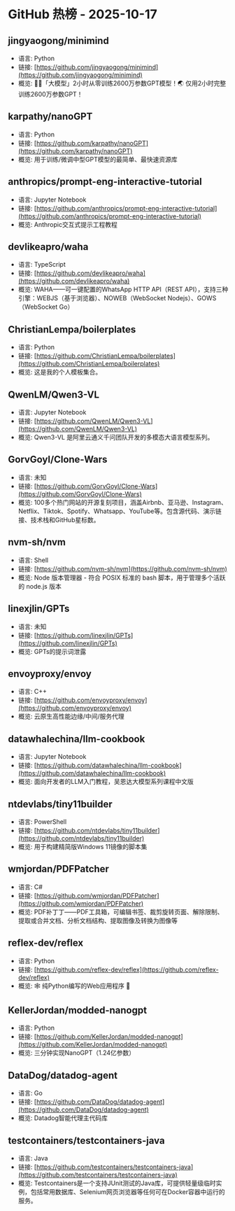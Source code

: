# GitHub 热榜 - 2025-10-17

## jingyaogong/minimind
- 语言: Python
- 链接: [https://github.com/jingyaogong/minimind](https://github.com/jingyaogong/minimind)
- 概览: 🚀🚀「大模型」2小时从零训练2600万参数GPT模型！🌏 仅用2小时完整训练2600万参数GPT！

## karpathy/nanoGPT
- 语言: Python
- 链接: [https://github.com/karpathy/nanoGPT](https://github.com/karpathy/nanoGPT)
- 概览: 用于训练/微调中型GPT模型的最简单、最快速资源库

## anthropics/prompt-eng-interactive-tutorial
- 语言: Jupyter Notebook
- 链接: [https://github.com/anthropics/prompt-eng-interactive-tutorial](https://github.com/anthropics/prompt-eng-interactive-tutorial)
- 概览: Anthropic交互式提示工程教程

## devlikeapro/waha
- 语言: TypeScript
- 链接: [https://github.com/devlikeapro/waha](https://github.com/devlikeapro/waha)
- 概览: WAHA——可一键配置的WhatsApp HTTP API（REST API），支持三种引擎：WEBJS（基于浏览器）、NOWEB（WebSocket Nodejs）、GOWS（WebSocket Go）

## ChristianLempa/boilerplates
- 语言: Python
- 链接: [https://github.com/ChristianLempa/boilerplates](https://github.com/ChristianLempa/boilerplates)
- 概览: 这是我的个人模板集合。

## QwenLM/Qwen3-VL
- 语言: Jupyter Notebook
- 链接: [https://github.com/QwenLM/Qwen3-VL](https://github.com/QwenLM/Qwen3-VL)
- 概览: Qwen3-VL 是阿里云通义千问团队开发的多模态大语言模型系列。

## GorvGoyl/Clone-Wars
- 语言: 未知
- 链接: [https://github.com/GorvGoyl/Clone-Wars](https://github.com/GorvGoyl/Clone-Wars)
- 概览: 100多个热门网站的开源复刻项目，涵盖Airbnb、亚马逊、Instagram、Netflix、Tiktok、Spotify、Whatsapp、YouTube等。包含源代码、演示链接、技术栈和GitHub星标数。

## nvm-sh/nvm
- 语言: Shell
- 链接: [https://github.com/nvm-sh/nvm](https://github.com/nvm-sh/nvm)
- 概览: Node 版本管理器 - 符合 POSIX 标准的 bash 脚本，用于管理多个活跃的 node.js 版本

## linexjlin/GPTs
- 语言: 未知
- 链接: [https://github.com/linexjlin/GPTs](https://github.com/linexjlin/GPTs)
- 概览: GPTs的提示词泄露

## envoyproxy/envoy
- 语言: C++
- 链接: [https://github.com/envoyproxy/envoy](https://github.com/envoyproxy/envoy)
- 概览: 云原生高性能边缘/中间/服务代理

## datawhalechina/llm-cookbook
- 语言: Jupyter Notebook
- 链接: [https://github.com/datawhalechina/llm-cookbook](https://github.com/datawhalechina/llm-cookbook)
- 概览: 面向开发者的LLM入门教程，吴恩达大模型系列课程中文版

## ntdevlabs/tiny11builder
- 语言: PowerShell
- 链接: [https://github.com/ntdevlabs/tiny11builder](https://github.com/ntdevlabs/tiny11builder)
- 概览: 用于构建精简版Windows 11镜像的脚本集

## wmjordan/PDFPatcher
- 语言: C#
- 链接: [https://github.com/wmjordan/PDFPatcher](https://github.com/wmjordan/PDFPatcher)
- 概览: PDF补丁丁——PDF工具箱，可编辑书签、裁剪旋转页面、解除限制、提取或合并文档、分析文档结构、提取图像及转换为图像等

## reflex-dev/reflex
- 语言: Python
- 链接: [https://github.com/reflex-dev/reflex](https://github.com/reflex-dev/reflex)
- 概览: 🕸️ 纯Python编写的Web应用程序 🐍

## KellerJordan/modded-nanogpt
- 语言: Python
- 链接: [https://github.com/KellerJordan/modded-nanogpt](https://github.com/KellerJordan/modded-nanogpt)
- 概览: 三分钟实现NanoGPT（1.24亿参数）

## DataDog/datadog-agent
- 语言: Go
- 链接: [https://github.com/DataDog/datadog-agent](https://github.com/DataDog/datadog-agent)
- 概览: Datadog智能代理主代码库

## testcontainers/testcontainers-java
- 语言: Java
- 链接: [https://github.com/testcontainers/testcontainers-java](https://github.com/testcontainers/testcontainers-java)
- 概览: Testcontainers是一个支持JUnit测试的Java库，可提供轻量级临时实例，包括常用数据库、Selenium网页浏览器等任何可在Docker容器中运行的服务。

